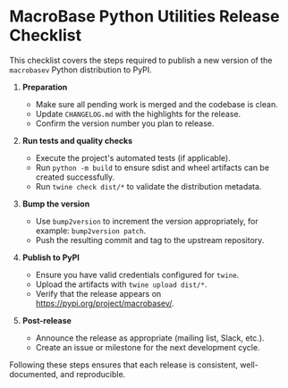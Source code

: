 # MacroBase Python Utilities Release Checklist

This checklist covers the steps required to publish a new version of the
``macrobasev`` Python distribution to PyPI.

1. **Preparation**
   - Make sure all pending work is merged and the codebase is clean.
   - Update ``CHANGELOG.md`` with the highlights for the release.
   - Confirm the version number you plan to release.

2. **Run tests and quality checks**
   - Execute the project's automated tests (if applicable).
   - Run ``python -m build`` to ensure sdist and wheel artifacts can be
     created successfully.
   - Run ``twine check dist/*`` to validate the distribution metadata.

3. **Bump the version**
   - Use ``bump2version`` to increment the version appropriately, for example:
     ``bump2version patch``.
   - Push the resulting commit and tag to the upstream repository.

4. **Publish to PyPI**
   - Ensure you have valid credentials configured for ``twine``.
   - Upload the artifacts with ``twine upload dist/*``.
   - Verify that the release appears on https://pypi.org/project/macrobasev/.

5. **Post-release**
   - Announce the release as appropriate (mailing list, Slack, etc.).
   - Create an issue or milestone for the next development cycle.

Following these steps ensures that each release is consistent, well-documented,
and reproducible.
